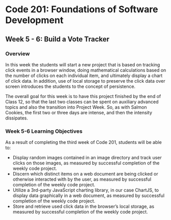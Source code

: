 # Code 201: Foundations of Software Development

## Week 5 - 6: Build a Vote Tracker

### Overview
In this week the students will start a new project that is based on tracking click events in a browser window, doing mathematical calculations based on the number of clicks on each individual item, and ultimately display a chart of click data. In addition, use of local storage to preserve the click data over screen introduces the students to the concept of persistence.

The overall goal for this week is to have this project finished by the end of Class 12, so that the last two classes can be spent on auxiliary advanced topics and also the transition into Project Week. So, as with Salmon Cookies, the first two or three days are intense, and then the intensity dissipates.

### Week 5-6 Learning Objectives
As a result of completing the third week of Code 201, students will be able to:
* Display random images contained in an image directory and track user clicks on those images, as measured by successful completion of the weekly code project.
* Discern which distinct items on a web document are being clicked or otherwise interacted with by the user, as measured by successful completion of the weekly code project.
* Utilize a 3rd-party JavaScript charting library, in our case ChartJS, to display data graphically in a web document, as measured by successful completion of the weekly code project.
* Store and retrieve used click data in the browser’s local storage, as measured by successful completion of the weekly code project.
